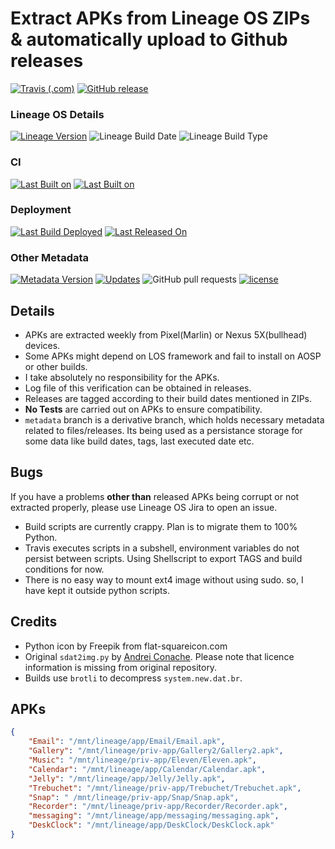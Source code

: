 # Extract APKs from Lineage OS ZIPs & automatically upload to Github releases

[![Travis (.com)](https://img.shields.io/travis/com/tprasadtp/lineageos-apk-extractor.svg?style=for-the-badge)](https://travis-ci.com/tprasadtp/lineageos-apk-extractor)
[![GitHub release](https://img.shields.io/github/release/tprasadtp/lineageos-apk-extractor/all.svg?style=for-the-badge&logo=github&label=Latest%20Release&colorB=blue)](https://github.com/tprasadtp/lineageos-apk-extractor/releases)

### Lineage OS Details

[![Lineage Version](https://img.shields.io/badge/dynamic/json.svg?label=Version&style=flat-square&url=https://raw.githubusercontent.com/tprasadtp/lineageos-apk-extractor/gh-pages/release.json&query=$.lineage.version)](https://github.com/tprasadtp/lineageos-apk-extractor/releases/latest)
![Lineage Build Date](https://img.shields.io/badge/dynamic/json.svg?label=Build%20Date&style=flat-square&url=https://raw.githubusercontent.com/tprasadtp/lineageos-apk-extractor/gh-pages/release.json&query=$.lineage.build)
![Lineage Build Type](https://img.shields.io/badge/dynamic/json.svg?label=Type&style=flat-square&url=https://raw.githubusercontent.com/tprasadtp/lineageos-apk-extractor/gh-pages/release.json&query=$.lineage.build_type&colorB=b29505)

### CI

[![Last Built on](https://img.shields.io/badge/dynamic/json.svg?label=Last%20Built%20on&style=flat-square&url=https://raw.githubusercontent.com/tprasadtp/lineageos-apk-extractor/gh-pages/release.json&query=$.ci.build_date_human&colorB=blue)](https://github.com/tprasadtp/lineageos-apk-extractor/tree/gh-pages/logs)
[![Last Built on](https://img.shields.io/badge/dynamic/json.svg?label=Build&style=flat-square&url=https://raw.githubusercontent.com/tprasadtp/lineageos-apk-extractor/gh-pages/release.json&query=$.ci.build_number&colorB=blue)](https://travis-ci.com/tprasadtp/lineageos-apk-extractor)

### Deployment

[![Last Build Deployed](https://img.shields.io/badge/dynamic/json.svg?label=Last%20Build%20Deployed&style=flat-square&url=https://raw.githubusercontent.com/tprasadtp/lineageos-apk-extractor/gh-pages/release.json&query=$.ci.deployed&logo&colorB=a442f4)](https://github.com/tprasadtp/lineageos-apk-extractor/releases/latest) [![Last Released On](https://img.shields.io/badge/dynamic/json.svg?label=Last%20Released%20On&style=flat-square&url=https://raw.githubusercontent.com/tprasadtp/lineageos-apk-extractor/gh-pages/release.json&query=$.release.human_ts)](https://github.com/tprasadtp/lineageos-apk-extractor/releases/latest)

### Other Metadata

[![Metadata Version](https://img.shields.io/badge/dynamic/json.svg?label=Metadata&style=flat-square&url=https://raw.githubusercontent.com/tprasadtp/lineageos-apk-extractor/gh-pages/release.json&query=$.version&prefix=v&colorB=a442f4)](https://raw.githubusercontent.com/tprasadtp/lineageos-apk-extractor/gh-pages/release.json)
[![Updates](https://pyup.io/repos/github/tprasadtp/lineageos-apk-extractor/shield.svg)](https://github/tprasadtp/lineageos-apk-extractor/)
![GitHub pull requests](https://img.shields.io/github/issues-pr-raw/tprasadtp/lineageos-apk-extractor.svg?style=flat-square)
[![license](https://img.shields.io/github/license/tprasadtp/lineageos-apk-extractor.svg?style=flat-square)](https://github.com/tprasadtp//blob/master/LICENSE)


## Details

- APKs are extracted weekly from Pixel(Marlin) or Nexus 5X(bullhead) devices.
- Some APKs might depend on LOS framework and fail to install on AOSP or other builds.
- I take absolutely no responsibility for the APKs.
- Log file of this verification can be obtained in releases.
- Releases are tagged according to their build dates mentioned in ZIPs.
- **No Tests** are carried out on APKs to ensure compatibility.
- `metadata` branch is a derivative branch, which holds necessary metadata related to  files/releases. Its being used as a persistance storage for some data like build  dates, tags, last executed date etc.

## Bugs

If you have a problems **other than** released APKs being corrupt or not extracted properly, please use Lineage OS Jira to open an issue.

- Build scripts are currently crappy. Plan is to migrate them to 100% Python.
- Travis executes scripts in a subshell, environment variables do not persist between scripts. Using Shellscript to export TAGS and build conditions for now.
- There is no easy way to mount ext4 image without using sudo. so, I have kept it outside python scripts.

## Credits

- Python icon by Freepik from flat-squareicon.com
- Original `sdat2img.py` by [Andrei Conache](https://github.com/xpirt/sdat2img). Please note that licence information is missing from original repository.
- Builds use `brotli` to decompress `system.new.dat.br`.

## APKs

```json
{
    "Email": "/mnt/lineage/app/Email/Email.apk",
    "Gallery": "/mnt/lineage/priv-app/Gallery2/Gallery2.apk",
    "Music": "/mnt/lineage/priv-app/Eleven/Eleven.apk",
    "Calendar": "/mnt/lineage/app/Calendar/Calendar.apk",
    "Jelly": "/mnt/lineage/app/Jelly/Jelly.apk",
    "Trebuchet": "/mnt/lineage/priv-app/Trebuchet/Trebuchet.apk",
    "Snap": " /mnt/lineage/priv-app/Snap/Snap.apk",
    "Recorder": "/mnt/lineage/priv-app/Recorder/Recorder.apk",
    "messaging": "/mnt/lineage/app/messaging/messaging.apk",
    "DeskClock": "/mnt/lineage/app/DeskClock/DeskClock.apk"
}
```